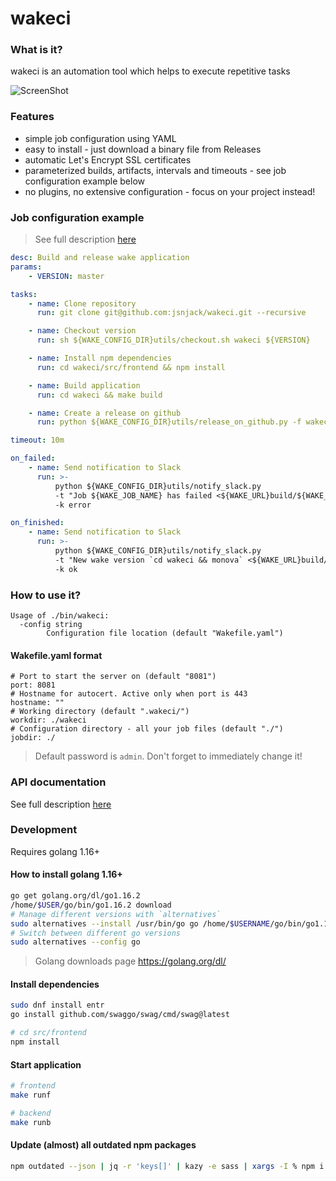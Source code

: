 # wakeci

### What is it?

wakeci is an automation tool which helps to execute repetitive tasks

![ScreenShot](https://raw.githubusercontent.com/jsnjack/wakeci/master/screenshots/feed_view.png)

### Features

-   simple job configuration using YAML
-   easy to install - just download a binary file from Releases
-   automatic Let's Encrypt SSL certificates
-   parameterized builds, artifacts, intervals and timeouts - see job configuration example below
-   no plugins, no extensive configuration - focus on your project instead!

### Job configuration example

> See full description [here](https://github.com/jsnjack/wakeci/blob/master/src/frontend/src/assets/configDescription.yaml)

```yaml
desc: Build and release wake application
params:
    - VERSION: master

tasks:
    - name: Clone repository
      run: git clone git@github.com:jsnjack/wakeci.git --recursive

    - name: Checkout version
      run: sh ${WAKE_CONFIG_DIR}utils/checkout.sh wakeci ${VERSION}

    - name: Install npm dependencies
      run: cd wakeci/src/frontend && npm install

    - name: Build application
      run: cd wakeci && make build

    - name: Create a release on github
      run: python ${WAKE_CONFIG_DIR}utils/release_on_github.py -f wakeci/bin/wakeci -r jsnjack/wakeci -t "v`cd wakeci && monova`"

timeout: 10m

on_failed:
    - name: Send notification to Slack
      run: >-
          python ${WAKE_CONFIG_DIR}utils/notify_slack.py
          -t "Job ${WAKE_JOB_NAME} has failed <${WAKE_URL}build/${WAKE_BUILD_ID}|#${WAKE_BUILD_ID}>"
          -k error

on_finished:
    - name: Send notification to Slack
      run: >-
          python ${WAKE_CONFIG_DIR}utils/notify_slack.py
          -t "New wake version `cd wakeci && monova` <${WAKE_URL}build/${WAKE_BUILD_ID}|#${WAKE_BUILD_ID}>"
          -k ok
```

### How to use it?

```
Usage of ./bin/wakeci:
  -config string
    	Configuration file location (default "Wakefile.yaml")
```

#### Wakefile.yaml format

```
# Port to start the server on (default "8081")
port: 8081
# Hostname for autocert. Active only when port is 443
hostname: ""
# Working directory (default ".wakeci/")
workdir: ./wakeci
# Configuration directory - all your job files (default "./")
jobdir: ./
```

> Default password is `admin`. Don't forget to immediately change it!

### API documentation

See full description [here](https://github.com/jsnjack/wakeci/blob/master/API.md)

### Development

Requires golang 1.16+

#### How to install golang 1.16+

```bash
go get golang.org/dl/go1.16.2
/home/$USER/go/bin/go1.16.2 download
# Manage different versions with `alternatives`
sudo alternatives --install /usr/bin/go go /home/$USERNAME/go/bin/go1.16.2 10
# Switch between different go versions
sudo alternatives --config go
```

> Golang downloads page https://golang.org/dl/

#### Install dependencies

```bash
sudo dnf install entr
go install github.com/swaggo/swag/cmd/swag@latest

# cd src/frontend
npm install
```

#### Start application

```bash
# frontend
make runf

# backend
make runb
```

#### Update (almost) all outdated npm packages

```bash
npm outdated --json | jq -r 'keys[]' | kazy -e sass | xargs -I % npm i %@latest --save
```
